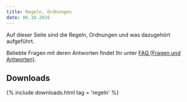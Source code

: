 ```yaml
---
title: Regeln, Ordnungen
date: 06.10.2016
---
```


Auf dieser Seite sind die Regeln, Ordnungen und was dazugehört aufgeführt.

Beliebte Fragen mit deren Antworten findet Ihr unter [FAQ (Fragen und Antworten)](faq.html).


## Downloads

{% include downloads.html tag = 'regeln' %}
